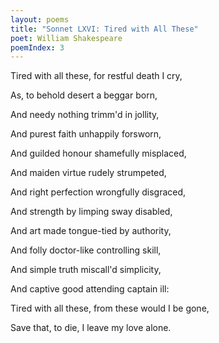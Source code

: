 ```yaml
---
layout: poems
title: "Sonnet LXVI: Tired with All These"
poet: William Shakespeare
poemIndex: 3
---
```


Tired with all these, for restful death I cry,

As, to behold desert a beggar born,

And needy nothing trimm'd in jollity,

And purest faith unhappily forsworn,

And guilded honour shamefully misplaced,

And maiden virtue rudely strumpeted,

And right perfection wrongfully disgraced,

And strength by limping sway disabled,

And art made tongue-tied by authority,

And folly doctor-like controlling skill,

And simple truth miscall'd simplicity,

And captive good attending captain ill:

Tired with all these, from these would I be gone,

Save that, to die, I leave my love alone.

